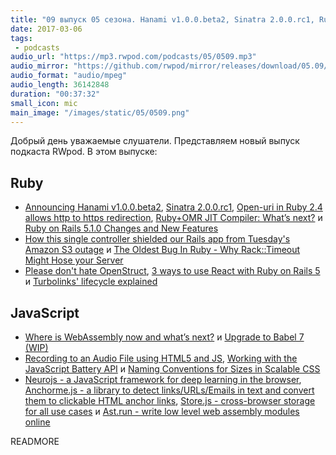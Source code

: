 ```yaml
---
title: "09 выпуск 05 сезона. Hanami v1.0.0.beta2, Sinatra 2.0.0.rc1, Ruby+OMR JIT Compiler, Neurojs, Anchorme.js, Ast.run и прочее"
date: 2017-03-06
tags:
 - podcasts
audio_url: "https://mp3.rwpod.com/podcasts/05/0509.mp3"
audio_mirror: "https://github.com/rwpod/mirror/releases/download/05.09/0509.mp3"
audio_format: "audio/mpeg"
audio_length: 36142848
duration: "00:37:32"
small_icon: mic
main_image: "/images/static/05/0509.png"
---
```


Добрый день уважаемые слушатели. Представляем новый выпуск подкаста RWpod. В этом выпуске:

## Ruby

 - [Announcing Hanami v1.0.0.beta2](http://hanamirb.org/blog/2017/03/02/announcing-hanami-100beta2.html), [Sinatra 2.0.0.rc1](https://github.com/sinatra/sinatra/releases/tag/v2.0.0.rc1), [Open-uri in Ruby 2.4 allows http to https redirection](http://blog.bigbinary.com/2017/03/02/open-uri-in-ruby-2-4-allows-http-to-https-redirection.html), [Ruby+OMR JIT Compiler: What’s next?](https://developer.ibm.com/open/2017/03/01/ruby-omr-jit-compiler-whats-next/) и [Ruby on Rails 5.1.0 Changes and New Features](https://www.driftingruby.com/episodes/ruby-on-rails-5-1-0-changes-and-new-features)
 - [How this single controller shielded our Rails app from Tuesday's Amazon S3 outage](https://developers.supportbee.com/blog/shielding-from-s3-outages-in-rails/) и [The Oldest Bug In Ruby - Why Rack::Timeout Might Hose your Server](http://www.schneems.com/2017/02/21/the-oldest-bug-in-ruby-why-racktimeout-might-hose-your-server/)
 - [Please don't hate OpenStruct](http://lunarem.com/blog/please-dont-hate-open-struct.html), [3 ways to use React with Ruby on Rails 5](https://learnetto.com/blog/3-ways-to-use-react-with-ruby-on-rails-5) и [Turbolinks' lifecycle explained](https://sevos.io/2017/02/27/turbolinks-lifecycle-explained.html)

## JavaScript

 - [Where is WebAssembly now and what’s next?](https://hacks.mozilla.org/2017/02/where-is-webassembly-now-and-whats-next/) и [Upgrade to Babel 7 (WIP)](https://babeljs.io/blog/2017/03/01/upgrade-to-babel-7)
 - [Recording to an Audio File using HTML5 and JS](https://air.ghost.io/recording-to-an-audio-file-using-html5-and-js/), [Working with the JavaScript Battery API](http://www.developerdrive.com/2017/03/working-with-the-javascript-battery-api/) и [Naming Conventions for Sizes in Scalable CSS](https://speckyboy.com/naming-conventions-sizes-scalable-css/)
 - [Neurojs - a JavaScript framework for deep learning in the browser](https://github.com/janhuenermann/neurojs), [Anchorme.js - a library to detect links/URLs/Emails in text and convert them to clickable HTML anchor links](http://alexcorvi.github.io/anchorme.js/), [Store.js - cross-browser storage for all use cases](https://github.com/marcuswestin/store.js/) и [Ast.run - write low level web assembly modules online](http://ast.run/)

READMORE
